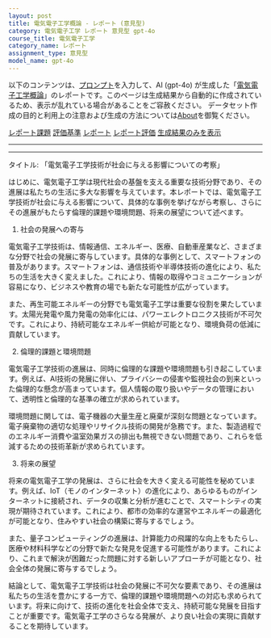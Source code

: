 ```yaml
---
layout: post
title: 電気電子工学概論 - レポート (意見型)
category: 電気電子工学 レポート 意見型 gpt-4o
course_title: 電気電子工学
category_name: レポート
assignment_type: 意見型
model_name: gpt-4o
---
```


以下のコンテンツは、[プロンプト](https://github.com/takedatoshiyuki/synthetic_assignments/tree/main/generated/電気電子工学/gpt-4o/prompt_レポート-意見型.md)を入力して、AI (gpt-4o) が生成した「[電気電子工学概論](/contents/電気電子工学/)」のレポートです。このページは生成結果から自動的に作成されているため、表示が乱れている場合があることをご容赦ください。
データセット作成の目的と利用上の注意および生成の方法については[About](/About)を御覧ください。

[レポート課題](../レポート課題-意見型)
[評価基準](../評価基準-意見型)
[レポート](../レポート-意見型)
[レポート評価](../レポート評価-意見型)
[生成結果のみを表示](https://github.com/takedatoshiyuki/synthetic_assignments/tree/main/generated/電気電子工学/gpt-4o/レポート-意見型.md)
  

***
***
  
タイトル: 「電気電子工学技術が社会に与える影響についての考察」

はじめに、電気電子工学は現代社会の基盤を支える重要な技術分野であり、その進展は私たちの生活に多大な影響を与えています。本レポートでは、電気電子工学技術が社会に与える影響について、具体的な事例を挙げながら考察し、さらにその進展がもたらす倫理的課題や環境問題、将来の展望について述べます。

1. 社会の発展への寄与

電気電子工学技術は、情報通信、エネルギー、医療、自動車産業など、さまざまな分野で社会の発展に寄与しています。具体的な事例として、スマートフォンの普及があります。スマートフォンは、通信技術や半導体技術の進化により、私たちの生活を大きく変えました。これにより、情報の取得やコミュニケーションが容易になり、ビジネスや教育の場でも新たな可能性が広がっています。

また、再生可能エネルギーの分野でも電気電子工学は重要な役割を果たしています。太陽光発電や風力発電の効率化には、パワーエレクトロニクス技術が不可欠です。これにより、持続可能なエネルギー供給が可能となり、環境負荷の低減に貢献しています。

2. 倫理的課題と環境問題

電気電子工学技術の進展は、同時に倫理的な課題や環境問題も引き起こしています。例えば、AI技術の発展に伴い、プライバシーの侵害や監視社会の到来といった倫理的な懸念が高まっています。個人情報の取り扱いやデータの管理において、透明性と倫理的な基準の確立が求められています。

環境問題に関しては、電子機器の大量生産と廃棄が深刻な問題となっています。電子廃棄物の適切な処理やリサイクル技術の開発が急務です。また、製造過程でのエネルギー消費や温室効果ガスの排出も無視できない問題であり、これらを低減するための技術革新が求められています。

3. 将来の展望

将来の電気電子工学の発展は、さらに社会を大きく変える可能性を秘めています。例えば、IoT（モノのインターネット）の進化により、あらゆるものがインターネットに接続され、データの収集と分析が進むことで、スマートシティの実現が期待されています。これにより、都市の効率的な運営やエネルギーの最適化が可能となり、住みやすい社会の構築に寄与するでしょう。

また、量子コンピューティングの進展は、計算能力の飛躍的な向上をもたらし、医療や材料科学などの分野で新たな発見を促進する可能性があります。これにより、これまで解決が困難だった問題に対する新しいアプローチが可能となり、社会全体の発展に寄与するでしょう。

結論として、電気電子工学技術は社会の発展に不可欠な要素であり、その進展は私たちの生活を豊かにする一方で、倫理的課題や環境問題への対応も求められています。将来に向けて、技術の進化を社会全体で支え、持続可能な発展を目指すことが重要です。電気電子工学のさらなる発展が、より良い社会の実現に貢献することを期待しています。
